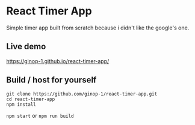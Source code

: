 # React Timer App

Simple timer app built from scratch because i didn't like the google's one.

## Live demo

https://ginop-1.github.io/react-timer-app/

## Build / host for yourself

```
git clone https://github.com/ginop-1/react-timer-app.git
cd react-timer-app
npm install
```

`npm start` or `npm run build`
